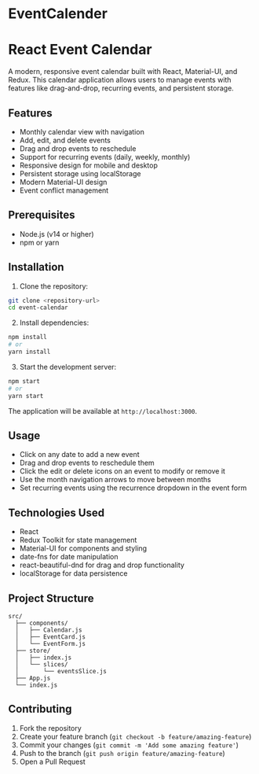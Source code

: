 # EventCalender
# React Event Calendar

A modern, responsive event calendar built with React, Material-UI, and Redux. This calendar application allows users to manage events with features like drag-and-drop, recurring events, and persistent storage.

## Features

- Monthly calendar view with navigation
- Add, edit, and delete events
- Drag and drop events to reschedule
- Support for recurring events (daily, weekly, monthly)
- Responsive design for mobile and desktop
- Persistent storage using localStorage
- Modern Material-UI design
- Event conflict management

## Prerequisites

- Node.js (v14 or higher)
- npm or yarn

## Installation

1. Clone the repository:
```bash
git clone <repository-url>
cd event-calendar
```

2. Install dependencies:
```bash
npm install
# or
yarn install
```

3. Start the development server:
```bash
npm start
# or
yarn start
```

The application will be available at `http://localhost:3000`.

## Usage

- Click on any date to add a new event
- Drag and drop events to reschedule them
- Click the edit or delete icons on an event to modify or remove it
- Use the month navigation arrows to move between months
- Set recurring events using the recurrence dropdown in the event form

## Technologies Used

- React
- Redux Toolkit for state management
- Material-UI for components and styling
- date-fns for date manipulation
- react-beautiful-dnd for drag and drop functionality
- localStorage for data persistence

## Project Structure

```
src/
  ├── components/
  │   ├── Calendar.js
  │   ├── EventCard.js
  │   └── EventForm.js
  ├── store/
  │   ├── index.js
  │   └── slices/
  │       └── eventsSlice.js
  ├── App.js
  └── index.js
```

## Contributing

1. Fork the repository
2. Create your feature branch (`git checkout -b feature/amazing-feature`)
3. Commit your changes (`git commit -m 'Add some amazing feature'`)
4. Push to the branch (`git push origin feature/amazing-feature`)
5. Open a Pull Request
